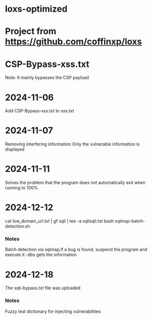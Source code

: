 # loxs-optimized

# Project from https://github.com/coffinxp/loxs

# CSP-Bypass-xss.txt 

Note: It mainly bypasses the CSP payload

# 2024-11-06

Add CSP-Bypass-xss.txt to xss.txt


# 2024-11-07

Removing interfering information
Only the vulnerable information is displayed


# 2024-11-11

Solves the problem that the program does not automatically exit when running to 100%

# 2024-12-12

cat live_domain_url.txt | gf sqli | tee -a sqlisqli.txt
bash sqlmap-batch-detection.sh
### Notes
Batch detection via sqlmap,If a bug is found, suspend the program and execute it -dbs gets the information


# 2024-12-18

The sqli-bypass.txt file was uploaded

### Notes
Fuzzy test dictionary for injecting vulnerabilities
